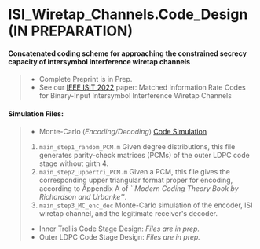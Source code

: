 # ISI_Wiretap_Channels.Code_Design (IN PREPARATION)

#### Concatenated coding scheme for approaching the constrained secrecy capacity of intersymbol interference wiretap channels
> + Complete Preprint is in Prep.
> + See our [IEEE ISIT 2022](https://ieeexplore.ieee.org/abstract/document/9834578#citations) paper: Matched Information Rate Codes for Binary-Input Intersymbol Interference Wiretap Channels


#### Simulation Files:
> + Monte-Carlo (*Encoding/Decoding*) [Code Simulation](https://github.com/arianouri/ISI_Wiretap_Channels.Code_Design/tree/main/%5BSIMULATION_FILES%5D%20Code%20Design/MC_Encoding_Decoding)
> 1. `main_step1_random_PCM.m` Given degree distributions, this file generates parity-check matrices (PCMs) of the outer LDPC code stage without girth 4.
> 2. `main_step2_uppertri_PCM.m` Given a PCM, this file gives the corresponding upper triangular format proper for encoding, according to Appendix A of *``Modern Coding Theory Book by Richardson and Urbanke''*.
> 3. `main_step3_MC_enc_dec` Monte-Carlo simulation of the encoder, ISI wiretap channel, and the legitimate receiver's decoder.
> + Inner Trellis Code Stage Design: *Files are in prep.*
> + Outer LDPC Code Stage Design: *Files are in prep.*
